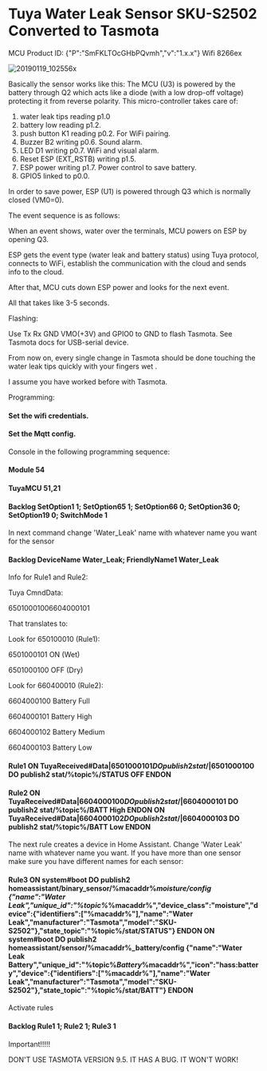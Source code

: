 # Tuya Water Leak Sensor SKU-S2502 Converted to Tasmota
MCU Product ID: {"P":"SmFKLTOcGHbPQvmh","v":"1.x.x"} 
Wifi 8266ex 

![20190119_102556x](https://user-images.githubusercontent.com/42880649/120639804-6dac6180-c47a-11eb-85a8-bf8dbfecacb2.jpg)

Basically the sensor works like this:
The MCU (U3) is powered by the battery through Q2 which acts like a diode (with a low drop-off voltage) protecting it from reverse polarity.
This micro-controller takes care of:
  1. water leak tips reading p1.0
  1. battery low reading p1.2. 
  1. push button K1 reading p0.2. For WiFi pairing.
  1. Buzzer B2 writing p0.6. Sound alarm.
  1. LED D1 writing p0.7. WiFi and visual alarm.
  1. Reset ESP (EXT_RSTB) writing p1.5.
  1. ESP power writing p1.7. Power control to save battery.
  1. GPIO5 linked to p0.0.
  
In order to save power, ESP (U1) is powered through Q3 which is normally closed (VM0=0).

The event sequence is as follows:

When an event shows, water over the terminals, MCU powers on ESP by opening Q3.

ESP gets the event type (water leak and battery status) using Tuya protocol, connects to WiFi, establish the communication with the cloud and sends info to the cloud. 

After that, MCU cuts down ESP power and looks for the next event.

All that takes like 3-5 seconds.


Flashing:

Use Tx Rx GND VMO(+3V) and GPIO0 to GND to flash Tasmota. See Tasmota docs for USB-serial device.

From now on, every single change in Tasmota should be done touching the water leak tips quickly with your fingers wet .

I assume you have worked before with Tasmota.


Programming:

#### Set the wifi credentials.

#### Set the Mqtt config.

Console in the following programming sequence:

#### Module 54

#### TuyaMCU 51,21

#### Backlog SetOption1 1; SetOption65 1; SetOption66 0; SetOption36 0; SetOption19 0; SwitchMode 1

In next command change 'Water_Leak' name with whatever name you want for the sensor

#### Backlog DeviceName Water_Leak; FriendlyName1 Water_Leak

Info for Rule1 and Rule2:

Tuya CmndData:

65010001006604000101

That translates to:

Look for 650100010 (Rule1): 

6501000101 ON (Wet)

6501000100 OFF (Dry)

Look for 660400010 (Rule2):

6604000100 Battery Full

6604000101 Battery High

6604000102 Battery Medium

6604000103 Battery Low


#### Rule1 ON TuyaReceived#Data$|6501000101 DO publish2 stat/%topic%/STATUS ON ENDON ON TuyaReceived#Data$|6501000100 DO publish2 stat/%topic%/STATUS OFF ENDON

#### Rule2 ON TuyaReceived#Data$|6604000100 DO publish2 stat/%topic%/BATT Full ON TuyaReceived#Data$|6604000101 DO publish2 stat/%topic%/BATT High ENDON ON TuyaReceived#Data$|6604000102 DO publish2 stat/%topic%/BATT Medium ENDON ON TuyaReceived#Data$|6604000103 DO publish2 stat/%topic%/BATT Low ENDON

The next rule creates a device in Home Assistant. Change 'Water Leak' name with whatever name you want. If you have more than one sensor make sure you have different names for each sensor:

#### Rule3 ON system#boot DO publish2 homeassistant/binary_sensor/%macaddr%_moisture/config {"name":"Water Leak","unique_id":"%topic%_%macaddr%","device_class":"moisture","device":{"identifiers":["%macaddr%"],"name":"Water Leak","manufacturer":"Tasmota","model":"SKU-S2502"},"state_topic":"%topic%/stat/STATUS"} ENDON ON system#boot DO publish2 homeassistant/sensor/%macaddr%_battery/config {"name":"Water Leak Battery","unique_id":"%topic%_Battery_%macaddr%","icon":"hass:battery","device":{"identifiers":["%macaddr%"],"name":"Water Leak","manufacturer":"Tasmota","model":"SKU-S2502"},"state_topic":"%topic%/stat/BATT"} ENDON

Activate rules

#### Backlog Rule1 1; Rule2 1; Rule3 1

Important!!!!!

DON'T USE TASMOTA VERSION 9.5. IT HAS A BUG. IT WON'T WORK!


